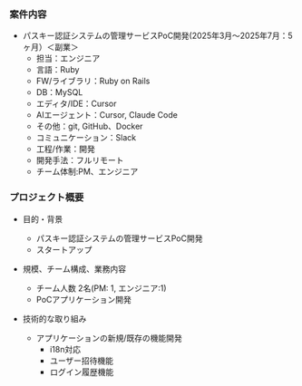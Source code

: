 ### 案件内容
- パスキー認証システムの管理サービスPoC開発(2025年3月〜2025年7月：5ヶ月）＜副業＞
  - 担当：エンジニア
  - 言語：Ruby
  - FW/ライブラリ：Ruby on Rails
  - DB：MySQL
  - エディタ/IDE：Cursor
  - AIエージェント：Cursor, Claude Code
  - その他：git, GitHub、Docker
  - コミュニケーション：Slack
  - 工程/作業：開発
  - 開発手法：フルリモート
  - チーム体制:PM、エンジニア

### プロジェクト概要
- 目的・背景
  - パスキー認証システムの管理サービスPoC開発
  - スタートアップ
  
- 規模、チーム構成、業務内容
  - チーム人数 2名(PM: 1, エンジニア:1)
  - PoCアプリケーション開発

- 技術的な取り組み
  - アプリケーションの新規/既存の機能開発
    - i18n対応
    - ユーザー招待機能
    - ログイン履歴機能
